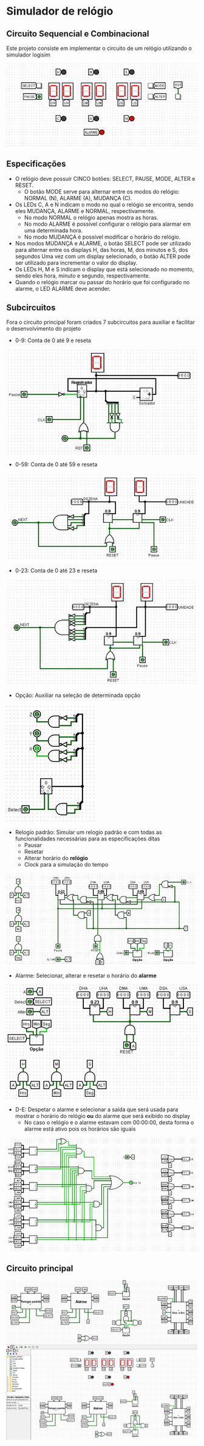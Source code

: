 # Simulador de relógio
## Circuito Sequencial e Combinacional
Este projeto consiste em implementar o circuito de um relógio utilizando o simulador
logisim

![menu](Layout.JPG)

## Especificações
- O relógio deve possuir CINCO botões: SELECT, PAUSE, MODE, ALTER e RESET.
    - O botão MODE serve para alternar entre os modos do relógio: NORMAL (N),
ALARME (A), MUDANÇA (C).
- Os LEDs C, A e N indicam o modo no qual o relógio se encontra, sendo eles MUDANÇA, ALARME e NORMAL, respectivamente.
   - No modo NORMAL o relógio apenas mostra as horas.
   - No modo ALARME é possível configurar o relógio para alarmar em uma determinada hora.
   - No modo MUDANÇA é possível modificar o horário do relógio.
- Nos modos MUDANÇA e ALARME, o botão SELECT pode ser utilizado para alternar entre os displays H, das horas, M, dos minutos e S, dos segundos Uma vez com um display selecionado, o botão ALTER pode ser utilizado para incrementar o valor do display.
- Os LEDs H, M e S indicam o display que está selecionado no momento, sendo eles hora, minuto e segundo, respectivamente.
- Quando o relógio marcar ou passar do horário que foi configurado no alarme, o LED ALARME deve acender.


## Subcircuitos
Fora o circuito principal foram criados 7 subcircuitos para auxiliar e facilitar o desenvolvimento do projeto

- 0-9: Conta de 0 até 9 e reseta

![menu](Cont0-9.JPG)

- 0-59: Conta de 0 até 59 e reseta

![menu](Cont0-59.JPG)

- 0-23: Conta de 0 até 23 e reseta

![menu](Cont0-23.JPG)
 
- Opção: Auxiliar na seleção de determinada opção

![menu](Opção.JPG)

- Relogio padrão: Simular um relogio padrão e com todas as funcionalidades necessárias para as especificações ditas
    - Pausar
    - Resetar
    - Alterar horário do **relógio**
    - Clock para a simulação do tempo

![menu](Relogio-padrao.JPG)

- Alarme: Selecionar, alterar e resetar o horário do **alarme**

![menu](Alarme.JPG)

- D-E: Despetar o alarme e selecionar a saída que será usada para mostrar o horário do relógio **ou** do alarme que será exibido no display
    - No caso o relógio e o alarme estavam com 00:00:00, desta forma o alarme está ativo pois os horários são iguais

![menu](D-E.JPG)

## Circuito principal
![menu](main.JPG)
![menu](main2.JPG)
